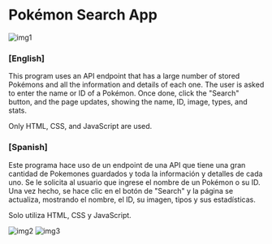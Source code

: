 <h1>Pokémon Search App</h1>

![img1](https://github.com/jigcolapaolo/Pokemon-Search-App/assets/145474462/b15801ff-b829-4e81-9857-a094a17b80c2)

<h3>[English]</h3>
<p>
This program uses an API endpoint that has a large number of stored Pokémons and all the information and details of each one.
  The user is asked to enter the name or ID of a Pokémon. Once done, click the "Search" button, and the page updates, showing the name, ID, image, types, and stats.
</p>
<p>
  Only HTML, CSS, and JavaScript are used.
</p>



<h3>[Spanish]</h3>
<p>
Este programa hace uso de un endpoint de una API que tiene una gran cantidad de Pokemones guardados y toda la información y detalles de cada uno.
  Se le solicita al usuario que ingrese el nombre de un Pokémon o su ID. Una vez hecho, se hace clic en el botón de "Search" y la página se actualiza,
  mostrando el nombre, el ID, su imagen, tipos y sus estadísticas.
</p>
<p>
  Solo utiliza HTML, CSS y JavaScript.
</p>

![img2](https://github.com/jigcolapaolo/Pokemon-Search-App/assets/145474462/0a33f860-3233-4986-937c-58a045f243df)
![img3](https://github.com/jigcolapaolo/Pokemon-Search-App/assets/145474462/ede9ae2b-ecbf-4dd2-aebe-cdbbf6ebe53c)

